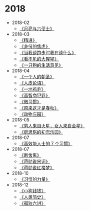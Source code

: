 # 2018

  - 2018-02
    - [《月亮与六便士》](/docs/read/《月亮与六便士》.md)
  - 2018-03
    - [《精进》](/docs/read/《精进》笔记.md)
    - [《身份的焦虑》](/docs/read/《身份的焦虑》.md)
    - [《当我谈跑步时我在谈什么》](/docs/read/《当我谈跑步时我在谈什么》.md)
    - [《看不见的大猩猩》](/docs/read/《看不见的大猩猩》.md)
    - [《一只狗的生活意见》](/docs/read/《一只狗的生活意见》.md)
  - 2018-04
    - [《一个人的朝圣》](/docs/read/《一个人的朝圣》.md)
    - [《人皮论语》](/docs/read/《人皮论语》.md)
    - [《一地鸡毛》](/docs/read/《一地鸡毛》.md)
    - [《高智商犯罪》](/docs/read/《高智商犯罪》.md)
    - [《微习惯》](/docs/read/《微习惯》.md)
    - [《原来这才是春秋》](/docs/read/《原来这才是春秋》.md)
    - [《动物庄园》](/docs/read/《动物庄园》.md)
  - 2018-05
    - [《男人来自火星，女人来自金星》](/docs/read/《男人来自火星，女人来自金星》.md)
    - [《房思琪的初恋乐园》](/docs/read/《房思琪的初恋乐园》.md)
  - 2018-07
    - [《高效能人士的 7 个习惯》](/docs/read/《高效能人士的7个习惯》.md)
  - 2018-07
    - [《断舍离》](/docs/read/《断舍离》.md)
    - [《蒋勋说宋词》](/docs/read/《蒋勋说宋词》.md)
    - [《蒋勋说红楼梦》](/docs/read/《蒋勋说红楼梦》.md)
  - 2018-10
    - [《习惯的力量》](/docs/read/《习惯的力量》.md)
  - 2018-12
    - [《小狗钱钱》](/docs/read/《小狗钱钱》.md)
    - [《人类简史》](/docs/read/《人类简史》.md)
    - [《孤独六讲》](/docs/read/《孤独六讲》.md)
